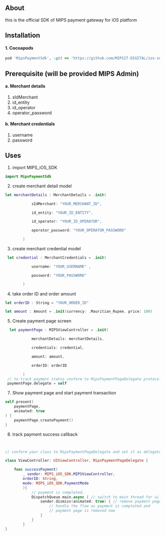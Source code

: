 ## About

this is the official SDK of MIPS payment gateway for iOS platform

## Installation

#### 1. Cocoapods

```ruby
pod 'MipsPaymentSdk', :git => 'https://github.com/MIPSIT-DIGITAL/ios-sdk'
```

## Prerequisite (will be provided MIPS Admin)

#### a. Merchant details

1. sIdMerchant
2. id_entity
3. id_operator
4. operator_password

#### b. Merchant credentials

1. username
2. password

## Uses

1. import MIPS_iOS_SDK

```swift
import MipsPaymentSdk
```

2. create merchant detail model

```swift
let merchantDetails : MerchantDetails = .init(

            sIdMerchant: "YOUR_MERCHANT_ID",

            id_entity: "YOUR_ID_ENTITY",

            id_operator: "YOUR_ID_OPERATOR",

            operator_password: "YOUR_OPERATOR_PASSWORD"

        )
```

3. create merchant credential model

```swift
 let credential : MerchantCredentials = .init(

            username: "YOUR_USERNAME" ,

            password: "YOUR_PASSWORD"

        )
```

4. take order ID and order amount

```swift
let orderID : String = "YOUR_ORDER_ID"

let amount : Amount = .init(currency: .Mauritian_Rupee, price: 100)
```

5. Create payment page screen

```swift
  let paymentPage : MIPSViewController = .init(

            merchantDetails: merchantDetails,

            credentials: credential,

            amount: amount,

            orderID: orderID

        )
 // to track payment status conform to MipsPaymentPageDelegate protocol and make your class delegate to paymet page
 paymentPage.delegate = self
```

7. Show payment page and start payment transaction

```swift
self.present(
    paymentPage,
    animated: true
) {
    paymentPage.createPayment()
}
```

8. track payment success callback

```swift


// conform your class to MipsPaymentPageDelegate and set it as delegate of payment page

class ViewController: UIViewController, MipsPaymentPageDelegate {

	func successPayment(
	    _ sender: MIPS_iOS_SDK.MIPSViewController,
	    orderID: String,
		mode: MIPS_iOS_SDK.PaymentMode
		){
			// payment is completed,
			DispatchQueue.main.async { // switch to main thread for ui operation
			    sender.dismiss(animated: true) { // remove payment page,
				    // handle the flow as payment is completed and
				    // payment page is removed now
			    }
			}
		}
}
```

